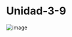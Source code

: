 # Unidad-3-9

![image](https://github.com/Sanchez28032001/Unidad-3-9/assets/148785096/2856a01e-8615-461e-9282-75c33c1f6382)
